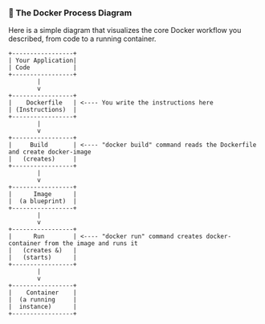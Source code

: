 ### 🐳 The Docker Process Diagram

Here is a simple diagram that visualizes the core Docker workflow you described, from code to a running container.

```
+-----------------+
| Your Application|
| Code            |
+-----------------+
        |
        v
+-----------------+
|    Dockerfile   | <---- You write the instructions here
| (Instructions)  |
+-----------------+
        |
        v
+-----------------+
|     Build       | <---- "docker build" command reads the Dockerfile and create docker-image
|   (creates)     |
+-----------------+
        |
        v
+-----------------+
|      Image      |
|  (a blueprint)  |
+-----------------+
        |
        v
+-----------------+
|      Run        | <---- "docker run" command creates docker-container from the image and runs it
|   (creates &)   |
|   (starts)      |
+-----------------+
        |
        v
+-----------------+
|    Container    |
|  (a running     |
|  instance)      |
+-----------------+
```
